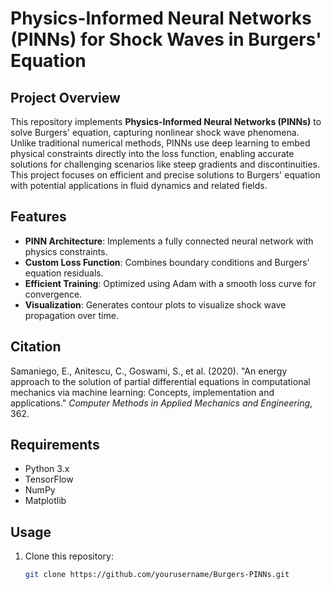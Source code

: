 # Physics-Informed Neural Networks (PINNs) for Shock Waves in Burgers' Equation

## Project Overview
This repository implements **Physics-Informed Neural Networks (PINNs)** to solve Burgers' equation, capturing nonlinear shock wave phenomena. Unlike traditional numerical methods, PINNs use deep learning to embed physical constraints directly into the loss function, enabling accurate solutions for challenging scenarios like steep gradients and discontinuities. This project focuses on efficient and precise solutions to Burgers' equation with potential applications in fluid dynamics and related fields.

## Features
- **PINN Architecture**: Implements a fully connected neural network with physics constraints.
- **Custom Loss Function**: Combines boundary conditions and Burgers' equation residuals.
- **Efficient Training**: Optimized using Adam with a smooth loss curve for convergence.
- **Visualization**: Generates contour plots to visualize shock wave propagation over time.

## Citation
Samaniego, E., Anitescu, C., Goswami, S., et al. (2020). "An energy approach to the solution of partial differential equations in computational mechanics via machine learning: Concepts, implementation and applications." *Computer Methods in Applied Mechanics and Engineering*, 362.

## Requirements
- Python 3.x
- TensorFlow
- NumPy
- Matplotlib

## Usage
1. Clone this repository:
   ```bash
   git clone https://github.com/yourusername/Burgers-PINNs.git
